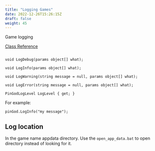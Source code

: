 ```yaml
---
title: "Logging Games"
date: 2022-12-26T15:26:15Z
draft: false
weight: 45
---
```


Game logging

[Class Reference](/pingod-addons/html/interfaceIPinballLogger.html)

```

void LogDebug(params object[] what);

void LogInfo(params object[] what);
	
void LogWarning(string message = null, params object[] what);

void LogError(string message = null, params object[] what);

PinGodLogLevel LogLevel { get; }
```

For example:

`pinGod.LogInfo("my message");`

## Log location

In the game name appdata directory. Use the `open_app_data.bat` to open directory instead of looking for it.